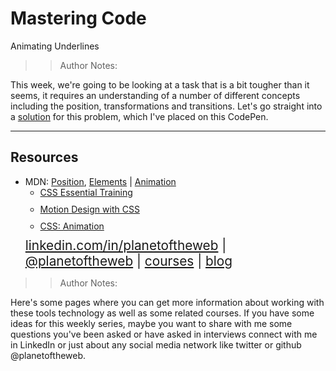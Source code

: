 <!-- .slide: data-state="title" -->

# Mastering Code
Animating Underlines

> > Author Notes:

This week, we're going to be looking at a task that is a bit tougher than it seems, it requires an understanding of a number of different concepts including the position, transformations and transitions. Let's go straight into a [solution](https://codepen.io/planetoftheweb/pen/EELgzB?editors=1100) for this problem, which I've placed on this CodePen.

---
## Resources
<ul>
  <li>MDN: <a href="https://developer.mozilla.org/en-US/docs/Web/CSS/position">Position</a>, <a href="https://developer.mozilla.org/en-US/docs/Web/CSS/Pseudo-elements">Elements</a> | <a href="https://developer.mozilla.org/en-US/docs/Web/CSS/animation">Animation</a></li>
  <li style="list-style: none;">
    <ul>
      <li style="margin-bottom: 10px"><a href="https://www.linkedin.com/learning/css-essential-training">CSS Essential Training</a></li>
      <li style="margin-bottom: 10px"><a href="https://www.linkedin.com/learning/motion-design-with-css/introduction">Motion Design with CSS</a></li>
      <li style="margin-bottom: 10px"><a href="https://www.linkedin.com/learning/css-animation?trk=insiders_6787408_learning">CSS: Animation</a></li>
    </ul>
  </li>
  <li style="list-style: none; font-size: 1.3rem;"><a href="hhttps://www.linkedin.com/in/planetoftheweb">linkedin.com/in/planetoftheweb</a> | <a href="https://www.twitter.com/planetoftheweb">@planetoftheweb</a> | <a href="https://www.linkedin.com/learning/instructors/ray-villalobos">courses</a> | <a href="https://raybo.org">blog</a></li>
</ul>

> > Author Notes:

Here's some pages where you can get more information about working with these tools technology as well as some related courses. If you have some ideas for this weekly series, maybe you want to share with me some questions you've been asked or have asked in interviews connect with me in LinkedIn or just about any social media network like twitter or github @planetoftheweb.
